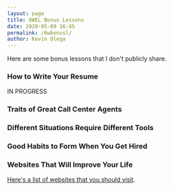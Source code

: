 ```yaml
--- 
layout: page
title: 6WEL Bonus Lessons
date: 2020-05-09 16:45
permalink: /6wbonusl/
author: Kevin Olega 
--- 
```

Here are some bonus lessons that I don't publicly share.

### How to Write Your Resume

IN PROGRESS

### Traits of Great Call Center Agents

### Different Situations Require Different Tools

### Good Habits to Form When You Get Hired

### Websites That Will Improve Your Life

[Here's a list of websites that you should visit](https://callcentertrainingtips.com/broll/).